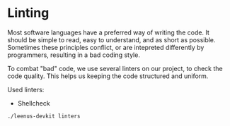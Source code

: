 # Linting

Most software languages have a preferred way of writing the code. It should be simple to read, easy to understand, and as short as possible. Sometimes these principles conflict, or are intepreted differently by programmers, resulting in a bad coding style.

To combat "bad" code, we use several linters on our project, to check the code quality. This helps us keeping the code structured and uniform.

Used linters:
- Shellcheck

```
./leenus-devkit linters
```
